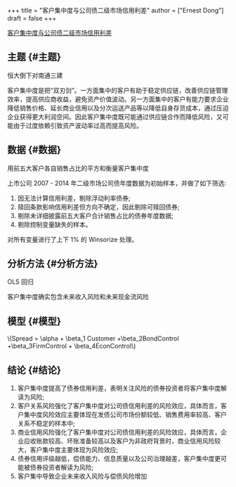+++
title = "客户集中度与公司债二级市场信用利差"
author = ["Ernest Dong"]
draft = false
+++

[客户集中度与公司债二级市场信用利差](/ox-hugo/客户集中度与公司债二级市场信用利差_王雄元.pdf)


## 主题 {#主题}

恒大倒下对南通三建

客户集中度是把“双刃剑”。一方面集中的客户有助于稳定供应链，改善供应链管理效率，提高供应商收益，避免资产价值波动。另一方面集中的客户有能力要求企业降低销售价格、延长商业信用以及分次运送产品等以降低自身存货成本，通过压迫企业获得更大利润空间。因此客户集中度既可能通过供应链合作而降低风险，又可能由于过度依赖引致资产波动率过高而提高风险。


## 数据 {#数据}

用前五大客户各自销售占比的平方和衡量客户集中度

上市公司 2007 - 2014 年二级市场公司债年度数据为初始样本，并做了如下筛选:

1.  因无法计算信用利差，剔除浮动利率债券;
2.  赎回条款影响信用利差但方向不确定，因此剔除可赎回债券;
3.  剔除未详细披露前五大客户合计销售占比的债券年度数据;
4.  剔除控制变量缺失的样本。

对所有变量进行了上下 1% 的 Winsorize 处理。


## 分析方法 {#分析方法}

OLS 回归

客户集中度确实包含未来收入风险和未来现金流风险


## 模型 {#模型}

\\(Spread = \alpha + \beta\_1 Customer +\beta\_2BondControl +\beta\_3FirmControl + \beta\_4EconControl\\)


## 结论 {#结论}

1.  客户集中度提高了债券信用利差，表明关注风险的债券投资者将客户集中度解读为风险;
2.  客户关系风险强化了客户集中度对公司债信用利差的风险效应，具体而言，客户集中度风险效应主要体现在发债公司市场份额较低、销售费用率较高、客户关系不稳定的样本中;
3.  商业信用风险强化了客户集中度对公司债信用利差的风险效应，具体而言，企业应收账款较高、坏账准备较高以及客户为非政府背景时，商业信用风险较大，客户集中度主要体现为风险效应;
4.  债券信用评级越低，偿债能力、信息质量以及公司治理越差，客户集中度更可能被债券投资者解读为风险;
5.  客户集中导致企业未来收入风险与偿债风险增加